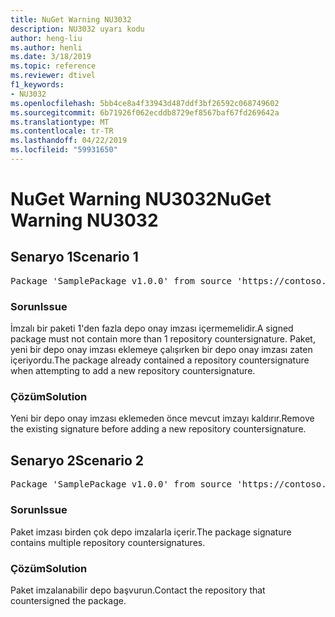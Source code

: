 ```yaml
---
title: NuGet Warning NU3032
description: NU3032 uyarı kodu
author: heng-liu
ms.author: henli
ms.date: 3/18/2019
ms.topic: reference
ms.reviewer: dtivel
f1_keywords:
- NU3032
ms.openlocfilehash: 5bb4ce8a4f33943d487ddf3bf26592c068749602
ms.sourcegitcommit: 6b71926f062ecddb8729ef8567baf67fd269642a
ms.translationtype: MT
ms.contentlocale: tr-TR
ms.lasthandoff: 04/22/2019
ms.locfileid: "59931650"
---
```

# <a name="nuget-warning-nu3032"></a><span data-ttu-id="d85fd-103">NuGet Warning NU3032</span><span class="sxs-lookup"><span data-stu-id="d85fd-103">NuGet Warning NU3032</span></span>

## <a name="scenario-1"></a><span data-ttu-id="d85fd-104">Senaryo 1</span><span class="sxs-lookup"><span data-stu-id="d85fd-104">Scenario 1</span></span>

<pre>Package 'SamplePackage v1.0.0' from source 'https://contoso.com/index.json': The package already contains a repository countersignature. Please remove the existing signature before adding a new repository countersignature.</pre>

### <a name="issue"></a><span data-ttu-id="d85fd-105">Sorun</span><span class="sxs-lookup"><span data-stu-id="d85fd-105">Issue</span></span>

<span data-ttu-id="d85fd-106">İmzalı bir paketi 1'den fazla depo onay imzası içermemelidir.</span><span class="sxs-lookup"><span data-stu-id="d85fd-106">A signed package must not contain more than 1 repository countersignature.</span></span> <span data-ttu-id="d85fd-107">Paket, yeni bir depo onay imzası eklemeye çalışırken bir depo onay imzası zaten içeriyordu.</span><span class="sxs-lookup"><span data-stu-id="d85fd-107">The package already contained a repository countersignature when attempting to add a new repository countersignature.</span></span>


### <a name="solution"></a><span data-ttu-id="d85fd-108">Çözüm</span><span class="sxs-lookup"><span data-stu-id="d85fd-108">Solution</span></span>

<span data-ttu-id="d85fd-109">Yeni bir depo onay imzası eklemeden önce mevcut imzayı kaldırır.</span><span class="sxs-lookup"><span data-stu-id="d85fd-109">Remove the existing signature before adding a new repository countersignature.</span></span>



## <a name="scenario-2"></a><span data-ttu-id="d85fd-110">Senaryo 2</span><span class="sxs-lookup"><span data-stu-id="d85fd-110">Scenario 2</span></span>

<pre>Package 'SamplePackage v1.0.0' from source 'https://contoso.com/index.json': The package signature contains multiple repository countersignatures.</pre>

### <a name="issue"></a><span data-ttu-id="d85fd-111">Sorun</span><span class="sxs-lookup"><span data-stu-id="d85fd-111">Issue</span></span>

<span data-ttu-id="d85fd-112">Paket imzası birden çok depo imzalarla içerir.</span><span class="sxs-lookup"><span data-stu-id="d85fd-112">The package signature contains multiple repository countersignatures.</span></span>


### <a name="solution"></a><span data-ttu-id="d85fd-113">Çözüm</span><span class="sxs-lookup"><span data-stu-id="d85fd-113">Solution</span></span>

<span data-ttu-id="d85fd-114">Paket imzalanabilir depo başvurun.</span><span class="sxs-lookup"><span data-stu-id="d85fd-114">Contact the repository that countersigned the package.</span></span>
